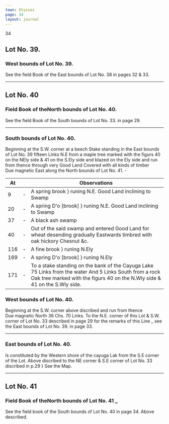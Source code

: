 ```yaml
---
town: Ulysses
page: 34
layout: journal
---
```


34

## Lot No. 39.

### West bounds of Lot No. 39.

See the field Book of the East bounds of Lot No. 38 in pages 32 & 33.

---

## Lot No. 40

### Field Book of theNorth bounds of Lot No. 40.

See the field Book of the South bounds of Lot No. 33. in page 29.

---

### South bounds of Lot No. 40.

Beginning at the S.W. corner at a beech Stake standing in the East bounds of Lot No. 39 fifteen Links N.E from a maple tree marked with the figurs 40 on the NEly side & 41 on the S.Ely side and blazed on the Ely side and run from thence through very Good Land Covered with all kinds of timber \
Due magnetic East along the North bounds of Lot No. 41. -

| At |    | Observations |
| -- | -- | ------------ |
| 9 | - | A spring brook } runing N.E. Good Land inclining to Swamp
| 20 | - | A spring D'o [brook] }  runing N.E. Good Land inclining to Swamp
| 37 | - | A black ash swamp
| 40 | - | Out of the said swamp and entered Good Land for wheat desending gradually Eastwards timbred with oak hickory Chesnut &c.
| 116 | - | A fine brook } runing N.Ely
| 169 | - | A spring D'o [brook] } runing N.Ely
| 171 | - | To a stake standing on the bank of the Cayuga Lake 75 Links from the water And 5 Links South from a rock Oak tree marked with the figurs 40 on the N.Wly side & 41 on the S.Wly side.

### West bounds of Lot No. 40.

Beginning at the S.W. corner above discribed and run from thence \
Due magnetic North 36 Chs. 70 Links. To the N.E. corner of this Lot & S.W. corner of Lot No. 33 described in page 29 for the remarks of this Line _ see the East bounds of Lot No. 39. in page 33.

---

### East bounds of Lot No. 40.

Is constituted by the Western shore of the cayuga Lak from the S.E corner of the Lot. Above discribed to the NE corner & S.E corner of Lot No. 33 discribed in p.29 } See the Map.

---

## Lot No. 41

### Field Book of theNorth bounds of Lot No. 41 _

See the field book of the South bounds of Lot No. 40 in page 34. Above described.
